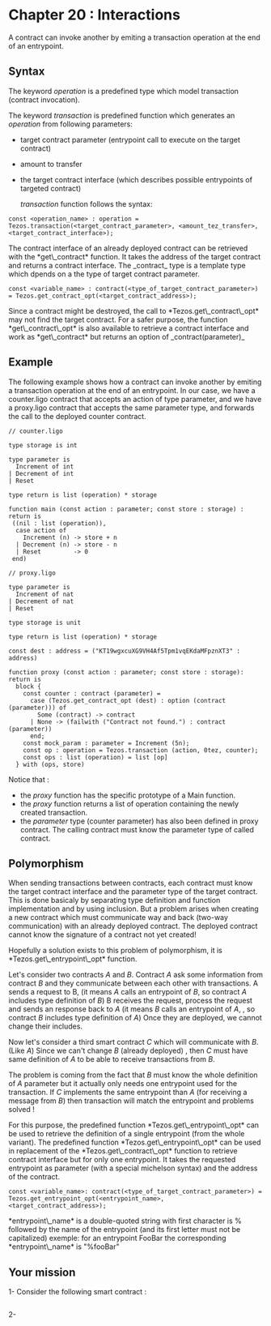 # Chapter 20 : Interactions

<light />

<dialog character="alien">red alert the humans are here battle station surrender dirty humans or die we are the master of this universe and we will easily destroy you hahahaha</dialog>

A contract can invoke another by emiting a transaction operation at the end of an entrypoint.

## Syntax

The keyword _operation_ is a predefined type which model transaction (contract invocation).

The keyword _transaction_ is predefined function which generates an _operation_ from following parameters:

- target contract parameter (entrypoint call to execute on the target contract)
- amount to transfer
- the target contract interface (which describes possible entrypoints of targeted contract)

  _transaction_ function follows the syntax:

```
const <operation_name> : operation = Tezos.transaction(<target_contract_parameter>, <amount_tez_transfer>, <target_contract_interface>);
```

<!-- prettier-ignore -->The contract interface of an already deployed contract can be retrieved with the *get\_contract* function. It takes the address of the target contract and returns a contract interface. The _contract_ type is a template type which dpends on a the type of target contract parameter.

```
const <variable_name> : contract(<type_of_target_contract_parameter>) = Tezos.get_contract_opt(<target_contract_address>);
```

<!-- prettier-ignore -->Since a contract might be destroyed, the call to *Tezos.get\_contract\_opt* may not find the target contract. For a safer purpose, the function *get\_contract\_opt* is also available to retrieve a contract interface and work as *get\_contract* but returns an option of _contract(parameter)_

## Example

The following example shows how a contract can invoke another by emiting a transaction operation at the end of an entrypoint.
In our case, we have a counter.ligo contract that accepts an action of type parameter, and we have a proxy.ligo contract that accepts the same parameter type, and forwards the call to the deployed counter contract.

```
// counter.ligo

type storage is int

type parameter is
  Increment of int
| Decrement of int
| Reset

type return is list (operation) * storage

function main (const action : parameter; const store : storage) : return is
 ((nil : list (operation)),
  case action of
    Increment (n) -> store + n
  | Decrement (n) -> store - n
  | Reset         -> 0
 end)
```

```
// proxy.ligo

type parameter is
  Increment of nat
| Decrement of nat
| Reset

type storage is unit

type return is list (operation) * storage

const dest : address = ("KT19wgxcuXG9VH4Af5Tpm1vqEKdaMFpznXT3" : address)

function proxy (const action : parameter; const store : storage): return is
  block {
    const counter : contract (parameter) =
      case (Tezos.get_contract_opt (dest) : option (contract (parameter))) of
        Some (contract) -> contract
      | None -> (failwith ("Contract not found.") : contract (parameter))
      end;
    const mock_param : parameter = Increment (5n);
    const op : operation = Tezos.transaction (action, 0tez, counter);
    const ops : list (operation) = list [op]
  } with (ops, store)
```

Notice that :

- the _proxy_ function has the specific prototype of a Main function.
- the _proxy_ function returns a list of operation containing the newly created transaction.
- the _parameter_ type (counter parameter) has also been defined in proxy contract. The calling contract must know the parameter type of called contract.

## Polymorphism

When sending transactions between contracts, each contract must know the target contract interface and the parameter type of the target contract. This is done basicaly by separating type definition and function implementation and by using inclusion. But a problem arises when creating a new contract which must communicate way and back (two-way communication) with an already deployed contract. The deployed contract cannot know the signature of a contract not yet created!

<!-- prettier-ignore -->Hopefully a solution exists to this problem of polymorphism, it is *Tezos.get\_entrypoint\_opt* function.

Let's consider two contracts _A_ and _B_. Contract _A_ ask some information from contract _B_ and they communicate between each other with transactions.
A sends a request to B, (it means _A_ calls an entrypoint of _B_, so contract _A_ includes type definition of _B_)
B receives the request, process the request and sends an response back to _A_ (it means _B_ calls an entrypoint of _A_, , so contract _B_ includes type definition of _A_)
Once they are deployed, we cannot change their includes.

Now let's consider a third smart contract _C_ which will communicate with _B_. (Like _A_)
Since we can't change _B_ (already deployed) , then _C_ must have same definition of _A_ to be able to receive transactions from _B_.

The problem is coming from the fact that _B_ must know the whole definition of _A_ parameter but it actually only needs one entrypoint used for the transaction. If _C_ implements the same entrypoint than _A_ (for receiving a message from _B_) then transaction will match the entrypoint and problems solved !

<!-- prettier-ignore -->For this purpose, the predefined function *Tezos.get\_entrypoint\_opt* can be used to retrieve the definition of a single entrypoint (from the whole variant).

<!-- prettier-ignore -->The predefined function *Tezos.get\_entrypoint\_opt* can be used in replacement of the *Tezos.get\_contract\_opt* function to retrieve contract interface but for only one entrypoint. It takes the requested entrypoint as parameter (with a special michelson syntax) and the address of the contract.

```
const <variable_name>: contract(<type_of_target_contract_parameter>) = Tezos.get_entrypoint_opt(<entrypoint_name>, <target_contract_address>);
```

<!-- prettier-ignore --> *entrypoint\_name* is a double-quoted string with first character is % followed by the name of the entrypoint (and its first letter must not be capitalized) exemple: for an entrypoint FooBar the corresponding *entrypoint\_name* is "%fooBar"

## Your mission

<!-- prettier-ignore -->1- Consider the following smart contract :

```

```

<!-- prettier-ignore -->2-
